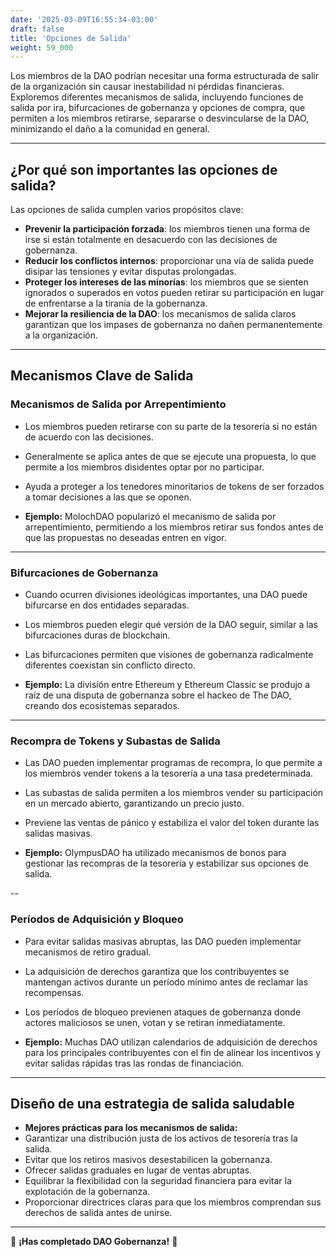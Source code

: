 ```yaml
---
date: '2025-03-09T16:55:34-03:00'
draft: false
title: 'Opciones de Salida'
weight: 59_000
---
```


Los miembros de la DAO podrían necesitar una forma estructurada de salir de la organización sin causar inestabilidad ni pérdidas financieras. Exploremos diferentes mecanismos de salida, incluyendo funciones de salida por ira, bifurcaciones de gobernanza y opciones de compra, que permiten a los miembros retirarse, separarse o desvincularse de la DAO, minimizando el daño a la comunidad en general.

---

## **¿Por qué son importantes las opciones de salida?**

Las opciones de salida cumplen varios propósitos clave:
- **Prevenir la participación forzada**: los miembros tienen una forma de irse si están totalmente en desacuerdo con las decisiones de gobernanza.
- **Reducir los conflictos internos**: proporcionar una vía de salida puede disipar las tensiones y evitar disputas prolongadas.
- **Proteger los intereses de las minorías**: los miembros que se sienten ignorados o superados en votos pueden retirar su participación en lugar de enfrentarse a la tiranía de la gobernanza.
- **Mejorar la resiliencia de la DAO**: los mecanismos de salida claros garantizan que los impases de gobernanza no dañen permanentemente a la organización.

---

## **Mecanismos Clave de Salida**

### **Mecanismos de Salida por Arrepentimiento**
- Los miembros pueden retirarse con su parte de la tesorería si no están de acuerdo con las decisiones.
- Generalmente se aplica antes de que se ejecute una propuesta, lo que permite a los miembros disidentes optar por no participar.
- Ayuda a proteger a los tenedores minoritarios de tokens de ser forzados a tomar decisiones a las que se oponen.

- **Ejemplo:** MolochDAO popularizó el mecanismo de salida por arrepentimiento, permitiendo a los miembros retirar sus fondos antes de que las propuestas no deseadas entren en vigor.

- ---

### **Bifurcaciones de Gobernanza**
- Cuando ocurren divisiones ideológicas importantes, una DAO puede bifurcarse en dos entidades separadas.
- Los miembros pueden elegir qué versión de la DAO seguir, similar a las bifurcaciones duras de blockchain.
- Las bifurcaciones permiten que visiones de gobernanza radicalmente diferentes coexistan sin conflicto directo.

- **Ejemplo:** La división entre Ethereum y Ethereum Classic se produjo a raíz de una disputa de gobernanza sobre el hackeo de The DAO, creando dos ecosistemas separados.

---

### **Recompra de Tokens y Subastas de Salida**
- Las DAO pueden implementar programas de recompra, lo que permite a los miembros vender tokens a la tesorería a una tasa predeterminada.
- Las subastas de salida permiten a los miembros vender su participación en un mercado abierto, garantizando un precio justo.
- Previene las ventas de pánico y estabiliza el valor del token durante las salidas masivas.

- **Ejemplo:** OlympusDAO ha utilizado mecanismos de bonos para gestionar las recompras de la tesorería y estabilizar sus opciones de salida.

--

### **Períodos de Adquisición y Bloqueo**
- Para evitar salidas masivas abruptas, las DAO pueden implementar mecanismos de retiro gradual.
- La adquisición de derechos garantiza que los contribuyentes se mantengan activos durante un período mínimo antes de reclamar las recompensas.
- Los períodos de bloqueo previenen ataques de gobernanza donde actores maliciosos se unen, votan y se retiran inmediatamente.

- **Ejemplo:** Muchas DAO utilizan calendarios de adquisición de derechos para los principales contribuyentes con el fin de alinear los incentivos y evitar salidas rápidas tras las rondas de financiación.

---

## **Diseño de una estrategia de salida saludable**

- **Mejores prácticas para los mecanismos de salida:**
- Garantizar una distribución justa de los activos de tesorería tras la salida.
- Evitar que los retiros masivos desestabilicen la gobernanza.
- Ofrecer salidas graduales en lugar de ventas abruptas.
- Equilibrar la flexibilidad con la seguridad financiera para evitar la explotación de la gobernanza.
- Proporcionar directrices claras para que los miembros comprendan sus derechos de salida antes de unirse.

---

🔖 **¡Has completado DAO Gobernanza!** 🔖